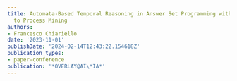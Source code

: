 ```yaml
---
title: Automata-Based Temporal Reasoning in Answer Set Programming with Application
  to Process Mining
authors:
- Francesco Chiariello
date: '2023-11-01'
publishDate: '2024-02-14T12:43:22.154618Z'
publication_types:
- paper-conference
publication: '*OVERLAY@AI\*IA*'
---
```

